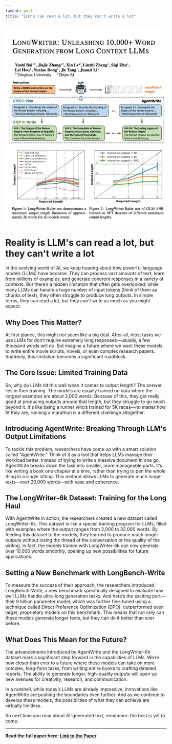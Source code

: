 ```yaml
---
layout: post
title: "LLM's can read a lot, but they can't write a lot"
---
```


![Feature Image](images/1724876819754.jpeg)

# Reality is LLM's can read a lot, but they can't write a lot

In the evolving world of AI, we keep hearing about how powerful language models (LLMs) have become. They can process vast amounts of text, learn from millions of examples, and generate coherent responses in a variety of contexts. But there’s a hidden limitation that often gets overlooked: while many LLMs can handle a huge number of input tokens (think of them as chunks of text), they often struggle to produce long outputs. In simple terms, they can read a lot, but they can't write as much as you might expect. 

## Why Does This Matter?

At first glance, this might not seem like a big deal. After all, most tasks we use LLMs for don’t require extremely long responses—usually, a few thousand words will do. But imagine a future where we want these models to write entire movie scripts, novels, or even complex research papers. Suddenly, this limitation becomes a significant roadblock.

## The Core Issue: Limited Training Data

So, why do LLMs hit this wall when it comes to output length? The answer lies in their training. The models are usually trained on data where the longest examples are about 2,000 words. Because of this, they get really good at producing outputs around that length, but they struggle to go much beyond it. It's like being a runner who’s trained for 5K races—no matter how fit they are, running a marathon is a different challenge altogether.

## Introducing AgentWrite: Breaking Through LLM's Output Limitations

To tackle this problem, researchers have come up with a smart solution called "AgentWrite." Think of it as a tool that helps LLMs manage their workload better. Instead of trying to write a massive document in one go, AgentWrite breaks down the task into smaller, more manageable parts. It’s like writing a book one chapter at a time, rather than trying to pen the whole thing in a single sitting. This method allows LLMs to generate much longer texts—over 20,000 words—with ease and coherence.

## The LongWriter-6k Dataset: Training for the Long Haul

With AgentWrite in action, the researchers created a new dataset called LongWriter-6k. This dataset is like a special training program for LLMs, filled with examples where the output ranges from 2,000 to 32,000 words. By feeding this dataset to the models, they learned to produce much longer outputs without losing the thread of the conversation or the quality of the writing. In fact, the models trained with LongWriter-6k can now generate over 10,000 words smoothly, opening up new possibilities for future applications.

## Setting a New Benchmark with LongBench-Write

To measure the success of their approach, the researchers introduced LongBench-Write, a new benchmark specifically designed to evaluate how well LLMs handle ultra-long generation tasks. And here’s the exciting part—their 9 billion parameter model, which was further fine-tuned using a technique called Direct Preference Optimization (DPO), outperformed even larger, proprietary models on this benchmark. This means that not only can these models generate longer texts, but they can do it better than ever before.

## What Does This Mean for the Future?

The advancements introduced by AgentWrite and the LongWriter-6k dataset mark a significant step forward in the capabilities of LLMs. We’re now closer than ever to a future where these models can take on more complex, long-form tasks, from writing entire books to crafting detailed reports. The ability to generate longer, high-quality outputs will open up new avenues for creativity, research, and communication.

In a nutshell, while today’s LLMs are already impressive, innovations like AgentWrite are pushing the boundaries even further. And as we continue to develop these models, the possibilities of what they can achieve are virtually limitless. 

So next time you read about AI-generated text, remember: the best is yet to come.

---

**Read the full paper here: [Link to the Paper](https://arxiv.org/pdf/2408.07055)**


